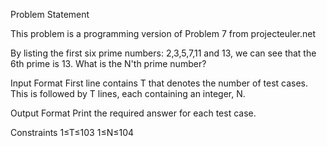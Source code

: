Problem Statement

This problem is a programming version of Problem 7 from projecteuler.net

By listing the first six prime numbers: 2,3,5,7,11 and 13, we can see that the 6th prime is 13. 
What is the N'th prime number?

Input Format 
First line contains T that denotes the number of test cases. This is followed by T lines, each containing an integer, N.

Output Format 
Print the required answer for each test case.

Constraints 
1≤T≤103 
1≤N≤104